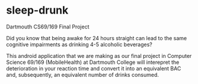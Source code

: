 # sleep-drunk
Dartmouth CS69/169 Final Project

Did you know that being awake for 24 hours straight can lead to the same cognitive impairments as drinking 4-5 alcoholic beverages?

This android application that we are making as our final project in Computer Science 69/169 (MobileHealth) at Dartmouth College will interepret the deterioration in your reaction time and convert it into an equivalent BAC and, subsequently, an equivalent number of drinks consumed.
